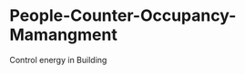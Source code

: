 People-Counter-Occupancy-Mamangment
===================================

Control energy in Building
